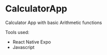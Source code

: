 # CalculatorApp
Calculator App with basic Arithmetic functions

Tools used:
- React Native Expo
- Javascript
